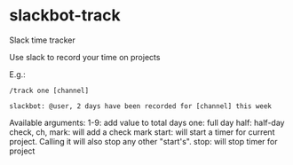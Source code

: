# slackbot-track

Slack time tracker

Use slack to record your time on projects

E.g.:

```
/track one [channel]

slackbot: @user, 2 days have been recorded for [channel] this week
```

Available arguments:
1-9: add value to total days
one: full day
half: half-day
check, ch, mark: will add a check mark
start: will start a timer for current project.  Calling it will also stop any other "start's".
stop: will stop timer for project
